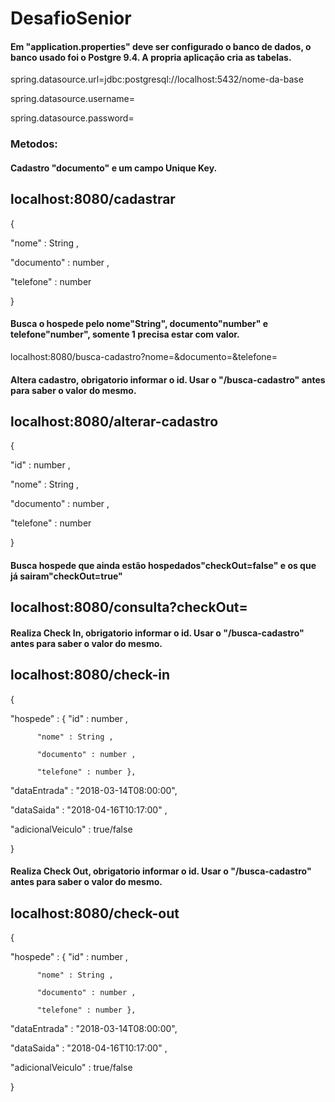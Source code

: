 # DesafioSenior

#### Em "application.properties" deve ser configurado o banco de dados, o banco usado foi o Postgre 9.4. A propria aplicação cria as tabelas.

spring.datasource.url=jdbc:postgresql://localhost:5432/nome-da-base

spring.datasource.username=

spring.datasource.password=

### Metodos: 

#### Cadastro "documento" e um campo Unique Key.
## localhost:8080/cadastrar
{

"nome" : String ,

"documento" : number ,

"telefone" : number

}

####  Busca o hospede pelo nome"String", documento"number" e telefone"number", somente 1 precisa estar com valor.
localhost:8080/busca-cadastro?nome=&documento=&telefone=

####  Altera cadastro, obrigatorio informar o id. Usar o "/busca-cadastro" antes para saber o valor do mesmo.
## localhost:8080/alterar-cadastro
{

"id" : number , 

"nome" : String , 

"documento" : number , 

"telefone" : number 

}

####  Busca hospede que ainda estão hospedados"checkOut=false" e os que já sairam"checkOut=true"
## localhost:8080/consulta?checkOut=

####  Realiza Check In, obrigatorio informar o id. Usar o "/busca-cadastro" antes para saber o valor do mesmo.
## localhost:8080/check-in
{ 

"hospede" : { 
	      "id" : number ,

	      "nome" : String ,
	      
	      "documento" : number ,
	      
	      "telefone" : number },

"dataEntrada" : "2018-03-14T08:00:00", 

"dataSaida" : "2018-04-16T10:17:00" ,

"adicionalVeiculo" : true/false

}

####  Realiza Check Out, obrigatorio informar o id. Usar o "/busca-cadastro" antes para saber o valor do mesmo.
## localhost:8080/check-out
{ 

"hospede" : {
	      "id" : number ,

	      "nome" : String ,
	      
	      "documento" : number ,
	      
	      "telefone" : number },

"dataEntrada" : "2018-03-14T08:00:00", 

"dataSaida" : "2018-04-16T10:17:00" ,

"adicionalVeiculo" : true/false

}
